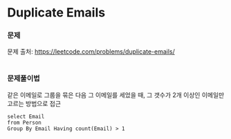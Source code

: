 # Duplicate Emails

### 문제
문제 출처: https://leetcode.com/problems/duplicate-emails/
<br></br>

### 문제풀이법
같은 이메일로 그룹을 묶은 다음 그 이메일를 세었을 때, 그 갯수가 2개 이상인 이메일만 고르는 방법으로 접근
```myspl
select Email
from Person
Group By Email Having count(Email) > 1
```